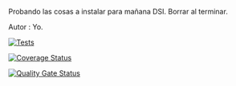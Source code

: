 
Probando las cosas a instalar para mañana DSI. Borrar al terminar.

Autor : Yo.

[![Tests](https://github.com/alu0100283433/borrameDSI/actions/workflows/node.js.yml/badge.svg)](https://github.com/alu0100283433/borrameDSI/actions/workflows/node.js.yml)

[![Coverage Status](https://coveralls.io/repos/github/alu0100283433/borrameDSI/badge.svg?branch=master)](https://coveralls.io/github/alu0100283433/borrameDSI?branch=master)

[![Quality Gate Status](https://sonarcloud.io/api/project_badges/measure?project=alu0100283433_borrameDSI&metric=alert_status)](https://sonarcloud.io/dashboard?id=alu0100283433_borrameDSI)